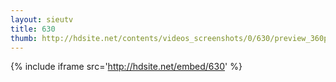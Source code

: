 ```yaml
---
layout: sieutv
title: 630
thumb: http://hdsite.net/contents/videos_screenshots/0/630/preview_360p.mp4.jpg
---
```

{% include iframe src='http://hdsite.net/embed/630' %}
 
